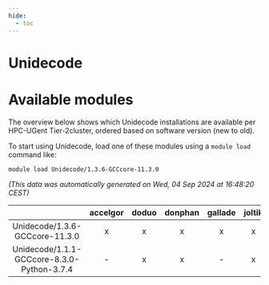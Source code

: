 ```yaml
---
hide:
  - toc
---
```


Unidecode
=========

# Available modules


The overview below shows which Unidecode installations are available per HPC-UGent Tier-2cluster, ordered based on software version (new to old).

To start using Unidecode, load one of these modules using a `module load` command like:

```shell
module load Unidecode/1.3.6-GCCcore-11.3.0
```

*(This data was automatically generated on Wed, 04 Sep 2024 at 16:48:20 CEST)*  

| |accelgor|doduo|donphan|gallade|joltik|shinx|skitty|
| :---: | :---: | :---: | :---: | :---: | :---: | :---: | :---: |
|Unidecode/1.3.6-GCCcore-11.3.0|x|x|x|x|x|-|x|
|Unidecode/1.1.1-GCCcore-8.3.0-Python-3.7.4|-|x|x|-|x|-|x|
